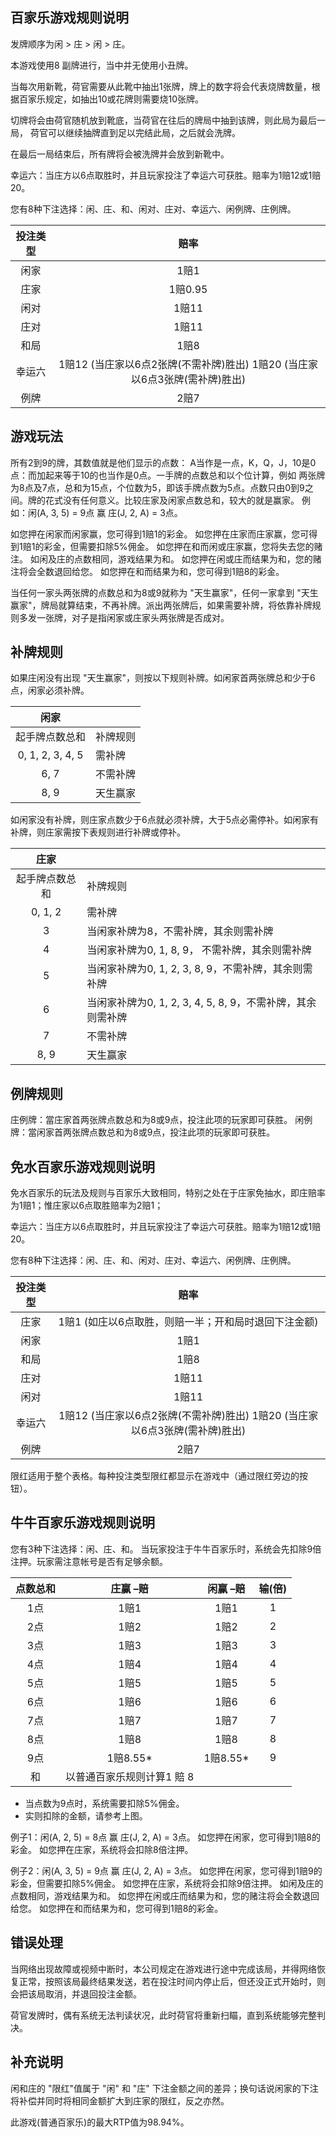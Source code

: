 ## 百家乐游戏规则说明

发牌顺序为闲 > 庄 > 闲 > 庄。

本游戏使用8 副牌进行，当中并无使用小丑牌。

当每次用新靴，荷官需要从此靴中抽出1张牌，牌上的数字将会代表烧牌数量，根据百家乐规定，如抽出10或花牌则需要烧10张牌。

切牌将会由荷官随机放到靴底，当荷官在往后的牌局中抽到该牌，则此局为最后一局， 荷官可以继续抽牌直到足以完结此局，之后就会洗牌。

在最后一局结束后，所有牌将会被洗牌并会放到新靴中。

幸运六：当庄方以6点取胜时，并且玩家投注了幸运六可获胜。赔率为1赔12或1赔20。

您有8种下注选择：闲、庄、和、闲对、庄对、幸运六、闲例牌、庄例牌。

| 投注类型 |                             赔率                             |
| :------: | :----------------------------------------------------------: |
|   闲家   |                             1赔1                             |
|   庄家   |                           1赔0.95                            |
|   闲对   |                            1赔11                             |
|   庄对   |                            1赔11                             |
|   和局   |                             1赔8                             |
|  幸运六  | 1赔12 (当庄家以6点2张牌(不需补牌)胜出) 1赔20 (当庄家以6点3张牌(需补牌)胜出) |
|   例牌   |                             2赔7                             |

## 游戏玩法

所有2到9的牌，其数值就是他们显示的点数：
A当作是一点，K，Q，J，10是0点：而加起来等于10的也当作是0点。一手牌的点数总和以个位计算，例如 两张牌为8点及7点，总和为15点，个位数为5，即该手牌点数为5点。点数只由0到9之间。牌的花式没有任何意义。比较庄家及闲家点数总和，较大的就是赢家。
例如：闲(A, 3, 5) = 9点 赢 庄(J, 2, A) = 3点。

如您押在闲家而闲家赢，您可得到1赔1的彩金。
如您押在庄家而庄家赢，您可得到1赔1的彩金，但需要扣除5%佣金。
如您押在和而闲或庄家赢，您将失去您的赌注。
如闲及庄的点数相同，游戏结果为和。
如您押在闲或庄而结果为和，您的赌注将会全数退回给您。
如您押在和而结果为和，您可得到1赔8的彩金。

当任何一家头两张牌的点数总和为8或9就称为 "天生赢家"，任何一家拿到 "天生赢家"，牌局就算结束，不再补牌。派出两张牌后，如果需要补牌，将依靠补牌规则多发一张牌，对子是指闲家或庄家头两张牌是否成对。

## 补牌规则

如果庄闲没有出现 "天生赢家"，则按以下规则补牌。如闲家首两张牌总和少于6点，闲家必须补牌。

|       闲家       |          |
| :--------------: | -------- |
|  起手牌点数总和  | 补牌规则 |
| 0, 1, 2, 3, 4, 5 | 需补牌   |
|       6, 7       | 不需补牌 |
|       8, 9       | 天生赢家 |

如闲家没有补牌，则庄家点数少于6点就必须补牌，大于5点必需停补。如闲家有补牌，则庄家需按下表规则进行补牌或停补。

|      庄家      |                                                            |
| :------------: | ---------------------------------------------------------- |
| 起手牌点数总和 | 补牌规则                                                   |
|    0, 1, 2     | 需补牌                                                     |
|       3        | 当闲家补牌为8，不需补牌，其余则需补牌                      |
|       4        | 当闲家补牌为0, 1, 8, 9， 不需补牌，其余则需补牌            |
|       5        | 当闲家补牌为0, 1, 2, 3, 8, 9，不需补牌，其余则需补牌       |
|       6        | 当闲家补牌为0, 1, 2, 3, 4, 5, 8, 9，不需补牌，其余则需补牌 |
|       7        | 不需补牌                                                   |
|      8, 9      | 天生赢家                                                   |

## 例牌规则

庄例牌：當庄家首两张牌点数总和为8或9点，投注此项的玩家即可获胜。
闲例牌：當闲家首两张牌点数总和为8或9点，投注此项的玩家即可获胜。

## 免水百家乐游戏规则说明

免水百家乐的玩法及规则与百家乐大致相同，特别之处在于庄家免抽水，即庄赔率为1赔1；惟庄家以6点取胜赔率为2赔1；

幸运六：当庄方以6点取胜时，并且玩家投注了幸运六可获胜。赔率为1赔12或1赔20。

您有8种下注选择：闲、庄、和、闲对、庄对、幸运六、闲例牌、庄例牌。

| 投注类型 |                             赔率                             |
| :------: | :----------------------------------------------------------: |
|   庄家   |     1赔1 (如庄以6点取胜，则赔一半；开和局时退回下注金额)     |
|   闲家   |                             1赔1                             |
|   和局   |                             1赔8                             |
|   庄对   |                            1赔11                             |
|   闲对   |                            1赔11                             |
|  幸运六  | 1赔12 (当庄家以6点2张牌(不需补牌)胜出) 1赔20 (当庄家以6点3张牌(需补牌)胜出) |
|   例牌   |                             2赔7                             |

限红适用于整个表格。每种投注类型限红都显示在游戏中（通过限红旁边的按钮）。

## 牛牛百家乐游戏规则说明

您有3种下注选择：闲、庄、和。
当玩家投注于牛牛百家乐时，系统会先扣除9倍注押。玩家需注意帐号是否有足够余额。

| 点数总和 |          庄赢 –赔          | 闲赢 –赔 | 输(倍) |
| :------: | :------------------------: | :------: | :----: |
|   1点    |            1赔1            |   1赔1   |   1    |
|   2点    |            1赔2            |   1赔2   |   2    |
|   3点    |            1赔3            |   1赔3   |   3    |
|   4点    |            1赔4            |   1赔4   |   4    |
|   5点    |            1赔5            |   1赔5   |   5    |
|   6点    |            1赔6            |   1赔6   |   6    |
|   7点    |            1赔7            |   1赔7   |   7    |
|   8点    |            1赔8            |   1赔8   |   8    |
|   9点    |          1赔8.55*          | 1赔8.55* |   9    |
|    和    | 以普通百家乐规则计算1 賠 8 |          |        |

- 当点数为9点时，系统需要扣除5%佣金。
- 实则扣除的金额，请参考上图。

例子1：闲(A, 2, 5) = 8点 赢 庄(J, 2, A) = 3点。
如您押在闲家，您可得到1赔8的彩金。
如您押在庄家，系统将会扣除8倍注押。

例子2：闲(A, 3, 5) = 9点 赢 庄(J, 2, A) = 3点。
如您押在闲家，您可得到1赔9的彩金，但需要扣除5%佣金。
如您押在庄家，系统将会扣除9倍注押。
如闲及庄的点数相同，游戏结果为和。
如您押在闲或庄而结果为和，您的赌注将会全数退回给您。
如您押在和而结果为和，您可得到1赔8的彩金。

## 错误处理

当网络出现故障或视频中断时，本公司规定在游戏进行途中完成该局，并得网络恢复正常，按照该局最终结果发送，若在投注时间内停止后，但还没正式开始时，则会把该局取消，并退回投注金额。

荷官发牌时，偶有系统无法判读状况，此时荷官将重新扫瞄，直到系统能够完整判决。

## 补充说明

闲和庄的 "限红"值属于 "闲" 和 "庄" 下注金额之间的差异；换句话说闲家的下注将补偿并同时将相同金额扩大到庄家的限红，反之亦然。

此游戏(普通百家乐)的最大RTP值为98.94%。

